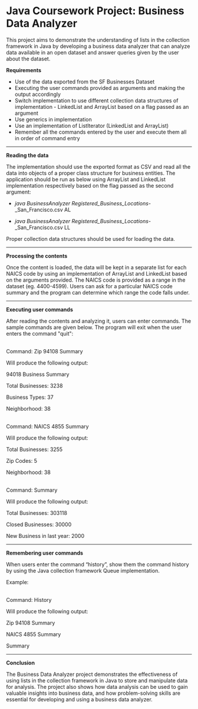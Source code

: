# Java Coursework Project: Business Data Analyzer 

This project aims to demonstrate the understanding of lists in the collection framework in Java by developing a business data analyzer that can analyze data available in an open dataset and answer queries given by the user about the dataset.

**Requirements**
- Use of the data exported from the SF Businesses Dataset
- Executing the user commands provided as arguments and making the output accordingly
- Switch implementation to use different collection data structures of implementation - LinkedList and ArrayList based on a flag passed as an argument
- Use generics in implementation
- Use an implementation of ListIterator (LinkedList and ArrayList)
- Remember all the commands entered by the user and execute them all in order of command entry

_______________
**Reading the data**

The implementation should use the exported format as CSV and read all the data into objects of a proper class structure for business entities. The application should be run as below using ArrayList and LinkedList implementation respectively based on the flag passed as the second argument:

 -  _java BusinessAnalyzer Registered_Business_Locations_-_San_Francisco.csv AL
  
- _java BusinessAnalyzer Registered_Business_Locations_-_San_Francisco.csv LL
  
Proper collection data structures should be used for loading the data.
_______________

**Processing the contents**

Once the content is loaded, the data will be kept in a separate list for each NAICS code by using an implementation of ArrayList and LinkedList based on the arguments provided. The NAICS code is provided as a range in the dataset (eg. 4400-4599). Users can ask for a particular NAICS code summary and the program can determine which range the code falls under.
_______________

**Executing user commands**

After reading the contents and analyzing it, users can enter commands. The sample commands are given below. The program will exit when the user enters the command "quit":

<br/>
Command: Zip 94108 Summary

Will produce the following output:

94018 Business Summary

Total Businesses: 3238

Business Types: 37

Neighborhood: 38

<br/>
Command: NAICS 4855 Summary

Will produce the following output:

Total Businesses: 3255

Zip Codes: 5

Neighborhood: 38

<br/>
Command: Summary

Will produce the following output:

Total Businesses: 303118

Closed Businesses: 30000

New Business in last year: 2000
_______________
**Remembering user commands**

When users enter the command “history”, show them the command history by using the Java collection framework Queue implementation.

Example:

<br/>
Command: History

Will produce the following output:

Zip 94108 Summary

NAICS 4855 Summary

Summary
_______________

**Conclusion**

The Business Data Analyzer project demonstrates the effectiveness of using lists in the collection framework in Java to store and manipulate data for analysis. The project also shows how data analysis can be used to gain valuable insights into business data, and how problem-solving skills are essential for developing and using a business data analyzer.
